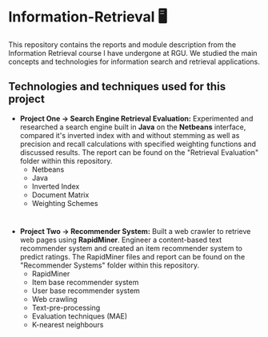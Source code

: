 # Information-Retrieval   :desktop_computer: 
This repository contains the reports and module description from the Information Retrieval course I have undergone at RGU. We studied the main concepts and technologies for information search and retrieval applications.

## Technologies and techniques used for this project
* **Project One → Search Engine Retrieval Evaluation:** Experimented and researched a search engine built in **Java** on the **Netbeans** interface, compared it's inverted index with and without stemming as well as precision and recall calculations with specified weighting functions and discussed results. The report can be found on the "Retrieval Evaluation" folder within this repository.
   * Netbeans
   * Java
   * Inverted Index
   * Document Matrix
   * Weighting Schemes
   
#
   
* **Project Two → Recommender System:** Built a web crawler to retrieve web pages using **RapidMiner**. Engineer a content-based text recommender system and created an item recommender system to predict ratings. The RapidMiner files and report can be found on the "Recommender Systems" folder within this repository.
   * RapidMiner
   * Item base recommender system
   * User base recommender system
   * Web crawling
   * Text-pre-processing
   * Evaluation techniques (MAE)
   * K-nearest neighbours

